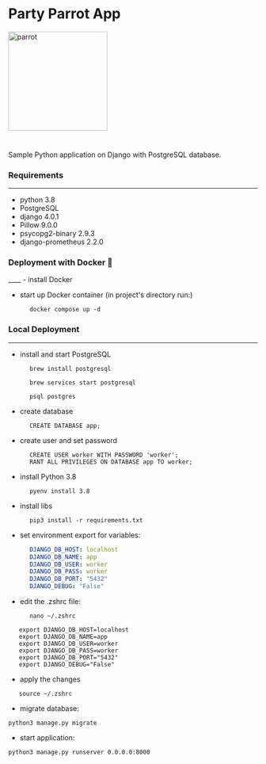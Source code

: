 <h1>Party Parrot App</h1>

<img src='media/images/party-parrot.gif' alt='parrot' height="200" width="200">
<br>
<br>
<h3></h3>

Sample Python application on Django with PostgreSQL database.

<h3>Requirements</h3>

____

- python 3.8
- PostgreSQL
- django 4.0.1
- Pillow 9.0.0
- psycopg2-binary 2.9.3
- django-prometheus 2.2.0

<h3>Deployment with Docker 🐳</h3>
____
- install Docker

- start up Docker container (in project's directory run:)
```shell
      docker compose up -d
```

<h3>Local Deployment</h3>

____


- install and start PostgreSQL
```shell
      brew install postgresql
```
```shell
      brew services start postgresql
```
```shell
      psql postgres
```
- create database
```shell
      CREATE DATABASE app;
```
- create user and set password
```shell
      CREATE USER worker WITH PASSWORD 'worker';
      RANT ALL PRIVILEGES ON DATABASE app TO worker;
```
- install Python 3.8
```shell
      pyenv install 3.8
```
- install libs 
```shell
      pip3 install -r requirements.txt
```

* set environment export for variables:
```yaml
      DJANGO_DB_HOST: localhost
      DJANGO_DB_NAME: app
      DJANGO_DB_USER: worker
      DJANGO_DB_PASS: worker
      DJANGO_DB_PORT: "5432"
      DJANGO_DEBUG: "False"
```
- edit the .zshrc file:
```shell
      nano ~/.zshrc
```
```shell
   export DJANGO_DB_HOST=localhost
   export DJANGO_DB_NAME=app
   export DJANGO_DB_USER=worker
   export DJANGO_DB_PASS=worker
   export DJANGO_DB_PORT="5432"
   export DJANGO_DEBUG="False"
```
- apply the changes
```shell
   source ~/.zshrc
```

* migrate database:
```shell
python3 manage.py migrate
```

* start application:
```shell
python3 manage.py runserver 0.0.0.0:8000
```
